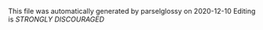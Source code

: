 This file was automatically generated by parselglossy on 2020-12-10
Editing is *STRONGLY DISCOURAGED*
